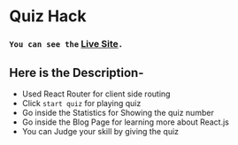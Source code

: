 # Quiz Hack

### `You can see the` [**Live Site**](https://quiz-hack.netlify.app/)`.` 

## Here is the Description-
- Used React Router for client side routing
- Click `start quiz` for playing quiz
- Go inside the Statistics for Showing the quiz number
- Go inside the Blog Page for learning more about React.js
- You can Judge your skill by giving the quiz
